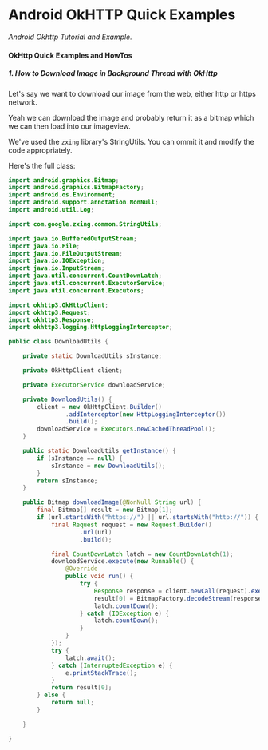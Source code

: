# Android OkHTTP Quick Examples

_Android Okhttp Tutorial and Example._


#### OkHttp Quick Examples and HowTos

##### 1\. How to Download Image in Background Thread with OkHttp

Let's say we want to download our image from the web, either http or https network.

Yeah we can download the image and probably return it as a bitmap which we can then load into our imageview.

We've used the `zxing` library's StringUtils. You can ommit it and modify the code appropriately.

Here's the full class:

```java
import android.graphics.Bitmap;
import android.graphics.BitmapFactory;
import android.os.Environment;
import android.support.annotation.NonNull;
import android.util.Log;

import com.google.zxing.common.StringUtils;

import java.io.BufferedOutputStream;
import java.io.File;
import java.io.FileOutputStream;
import java.io.IOException;
import java.io.InputStream;
import java.util.concurrent.CountDownLatch;
import java.util.concurrent.ExecutorService;
import java.util.concurrent.Executors;

import okhttp3.OkHttpClient;
import okhttp3.Request;
import okhttp3.Response;
import okhttp3.logging.HttpLoggingInterceptor;

public class DownloadUtils {

    private static DownloadUtils sInstance;

    private OkHttpClient client;

    private ExecutorService downloadService;

    private DownloadUtils() {
        client = new OkHttpClient.Builder()
                .addInterceptor(new HttpLoggingInterceptor())
                .build();
        downloadService = Executors.newCachedThreadPool();
    }

    public static DownloadUtils getInstance() {
        if (sInstance == null) {
            sInstance = new DownloadUtils();
        }
        return sInstance;
    }

    public Bitmap downloadImage(@NonNull String url) {
        final Bitmap[] result = new Bitmap[1];
        if (url.startsWith("https://") || url.startsWith("http://")) {
            final Request request = new Request.Builder()
                    .url(url)
                    .build();

            final CountDownLatch latch = new CountDownLatch(1);
            downloadService.execute(new Runnable() {
                @Override
                public void run() {
                    try {
                        Response response = client.newCall(request).execute();
                        result[0] = BitmapFactory.decodeStream(response.body().byteStream());
                        latch.countDown();
                    } catch (IOException e) {
                        latch.countDown();
                    }
                }
            });
            try {
                latch.await();
            } catch (InterruptedException e) {
                e.printStackTrace();
            }
            return result[0];
        } else {
            return null;
        }

    }

}
```
